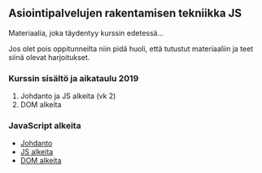 ## Asiointipalvelujen rakentamisen tekniikka JS

Materiaalia, joka täydentyy kurssin edetessä...

Jos olet pois oppitunneilta niin pidä huoli, että tutustut materiaaliin ja teet siinä olevat harjoitukset.

### Kurssin sisältö ja aikataulu 2019

1. Johdanto ja JS alkeita (vk 2)
2. DOM alkeita

### JavaScript alkeita

- [Johdanto](./johdanto.html)
- [JS alkeita](./alkeita.html)
- [DOM alkeita](./dom.html)
